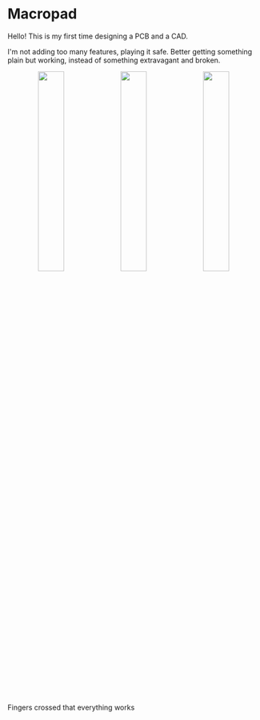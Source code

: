 # Macropad
Hello! This is my first time designing a PCB and a CAD.

I'm not adding too many features, playing it safe. Better getting something plain but working, instead of something extravagant and broken.

<p align="middle">
  <img src="https://cloud-jupbf1az2-hack-club-bot.vercel.app/1screenshot_2024-09-15_at_10.56.55_am.png" width="32%"/>
  <img src="https://cloud-jupbf1az2-hack-club-bot.vercel.app/2screenshot_2024-09-15_at_10.56.45_am.png" width="32%"/> 
  <img src="https://cloud-jupbf1az2-hack-club-bot.vercel.app/0screenshot_2024-09-15_at_10.57.57_am.png" width="32%"/>
</p>

Fingers crossed that everything works


